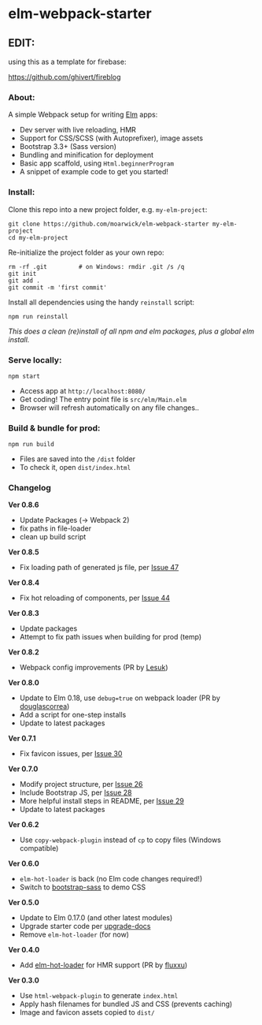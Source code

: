 # elm-webpack-starter

## EDIT:

using this as a template for firebase:

https://github.com/ghivert/fireblog

### About:

A simple Webpack setup for writing [Elm](http://elm-lang.org/) apps:

- Dev server with live reloading, HMR
- Support for CSS/SCSS (with Autoprefixer), image assets
- Bootstrap 3.3+ (Sass version)
- Bundling and minification for deployment
- Basic app scaffold, using `Html.beginnerProgram`
- A snippet of example code to get you started!

### Install:

Clone this repo into a new project folder, e.g. `my-elm-project`:

```
git clone https://github.com/moarwick/elm-webpack-starter my-elm-project
cd my-elm-project
```

Re-initialize the project folder as your own repo:

```
rm -rf .git         # on Windows: rmdir .git /s /q
git init
git add .
git commit -m 'first commit'
```

Install all dependencies using the handy `reinstall` script:

```
npm run reinstall
```

_This does a clean (re)install of all npm and elm packages, plus a global elm install._

### Serve locally:

```
npm start
```

- Access app at `http://localhost:8080/`
- Get coding! The entry point file is `src/elm/Main.elm`
- Browser will refresh automatically on any file changes..

### Build & bundle for prod:

```
npm run build
```

- Files are saved into the `/dist` folder
- To check it, open `dist/index.html`

### Changelog

**Ver 0.8.6**

- Update Packages (-> Webpack 2)
- fix paths in file-loader
- clean up build script

**Ver 0.8.5**

- Fix loading path of generated js file, per [Issue 47](https://github.com/moarwick/elm-webpack-starter/issues/47)

**Ver 0.8.4**

- Fix hot reloading of components, per [Issue 44](https://github.com/moarwick/elm-webpack-starter/issues/44)

**Ver 0.8.3**

- Update packages
- Attempt to fix path issues when building for prod (temp)

**Ver 0.8.2**

- Webpack config improvements (PR by [Lesuk](https://github.com/moarwick/elm-webpack-starter/pull/39))

**Ver 0.8.0**

- Update to Elm 0.18, use `debug=true` on webpack loader (PR by [douglascorrea](https://github.com/moarwick/elm-webpack-starter/pull/33))
- Add a script for one-step installs
- Update to latest packages

**Ver 0.7.1**

- Fix favicon issues, per [Issue 30](https://github.com/moarwick/elm-webpack-starter/issues/30)

**Ver 0.7.0**

- Modify project structure, per [Issue 26](https://github.com/moarwick/elm-webpack-starter/issues/26)
- Include Bootstrap JS, per [Issue 28](https://github.com/moarwick/elm-webpack-starter/issues/28)
- More helpful install steps in README, per [Issue 29](https://github.com/moarwick/elm-webpack-starter/issues/29)
- Update to latest packages

**Ver 0.6.2**

- Use `copy-webpack-plugin` instead of `cp` to copy files (Windows compatible)

**Ver 0.6.0**

- `elm-hot-loader` is back (no Elm code changes required!)
- Switch to [bootstrap-sass](https://www.npmjs.com/package/bootstrap-sass) to demo CSS

**Ver 0.5.0**

- Update to Elm 0.17.0 (and other latest modules)
- Upgrade starter code per [upgrade-docs](https://github.com/elm-lang/elm-platform/blob/master/upgrade-docs/0.17.md)
- Remove `elm-hot-loader` (for now)

**Ver 0.4.0**

- Add [elm-hot-loader](https://github.com/fluxxu/elm-hot-loader) for HMR support (PR by [fluxxu](https://github.com/fluxxu))

**Ver 0.3.0**

- Use `html-webpack-plugin` to generate `index.html`
- Apply hash filenames for bundled JS and CSS (prevents caching)
- Image and favicon assets copied to `dist/`
